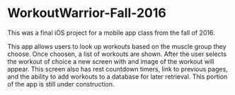 # WorkoutWarrior-Fall-2016
This was a final iOS project for a mobile app class from the fall of 2016.

This app allows users to look up workouts based on the muscle group they choose.  Once choosen, a list of workouts are shown.
After the user selects the workout of choice a new screen with and image of the workout will appear.  This screen also has 
rest countdown timers, link to previous pages, and the ability to add workouts to a database for later retrieval.  This portion
of the app is still under construction.
